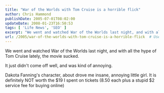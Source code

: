```yaml
---
title: "War of the Worlds with Tom Cruise is a horrible flick"
author: Chris Hammond
publishDate: 2005-07-01T08:02:00
updateDate: 2008-01-23T16:50:53
tags: [ 'Life News', 'SEO' ]
excerpt: "We went and watched War of the Worlds last night, and with all the hype of Tom Cruise lately, the movie sucked. It just didn't come off well, and was kind of annoying. Dakota Fanning's character, about drove me insane, annoying little girl. It is definitely NOT worth the $19 I spent on tickets (8.50 each plus a stupid $2 service fee for buying..."
url: /2005/war-of-the-worlds-with-tom-cruise-is-a-horrible-flick  # Use the generated URL with year
---
```

<P>We went and watched War of the Worlds last night, and with all the hype of Tom Cruise lately, the movie sucked.</P> <P>It just didn't come off well, and was kind of annoying.</P> <P>Dakota Fanning's character, about drove me insane, annoying little girl. It is definitely NOT worth the $19 I spent on tickets (8.50 each plus a stupid $2 service fee for buying online)</P>

